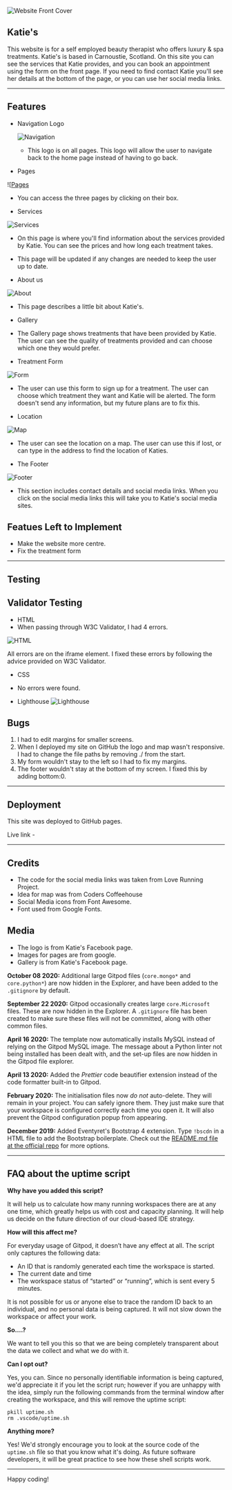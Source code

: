 ![Website Front Cover](images/Screenshot%202022-07-29%20at%2015.12.57.png)

## Katie's

This website is for a self employed beauty therapist who offers luxury & spa treatments. Katie's is based in Carnoustie, Scotland. On this site you can see the services that Katie provides, and you can book an appointment using the form on the front page. If you need to find contact Katie you'll see her details at the bottom of the page, or you can use her social media links.

------

## Features

- Navigation Logo

  ![Navigation](images/Screenshot%202022-07-31%20at%2009.48.24.png)

  - This logo is on all pages. This logo will allow the user to navigate back to the home page instead of having to go back.

- Pages 

![[Pages](images/Screenshot%202022-07-31%20at%2009.45.10.png)

- You can access the three pages by clicking on their box. 

- Services 

![Services](images/Screenshot%202022-07-31%20at%2010.53.03.png)

- On this page is where you'll find information about the services provided by Katie. You can see the prices and how long each treatment takes. 
- This page will be updated if any changes are needed to keep the user up to date.


- About us

![About](images/Screenshot%202022-07-31%20at%2010.02.40.png)

- This page describes a little bit about Katie's.

- Gallery


- The Gallery page shows treatments that have been provided by Katie. The user can see the quality of treatments provided and can choose which one they would prefer.

- Treatment Form

![Form](images/Screenshot%202022-07-31%20at%2010.06.42.png)

- The user can use this form to sign up for a treatment. The user can choose which treatment they want and Katie will be alerted. The form doesn't send any information, but my future plans are to fix this.

- Location

![Map](images/Screenshot%202022-07-31%20at%2010.10.11.png)

- The user can see the location on a map. The user can use this if lost, or can type in the address to find the location of Katies.

- The Footer

![Footer](images/Screenshot%202022-07-31%20at%2010.12.21.png)

- This section includes contact details and social media links. When you click on the social media links this will take you to Katie's social media sites.

## Featues Left to Implement

- Make the website more centre.
- Fix the treatment form


------

## Testing

## Validator Testing

-  HTML
 - When passing through W3C Validator, I had 4 errors.

 ![HTML](images/Screenshot%202022-07-31%20at%2010.21.34.png)

 All errors are on the iframe element. I fixed these errors by following the advice provided on W3C Validator.

- CSS

- No errors were found.

- Lighthouse
  ![Lighthouse](images/Screenshot%202022-07-29%20at%2013.37.29.png)


## Bugs

1. I had to edit margins for smaller screens. 
2. When I deployed my site on GitHub the logo and map wasn't responsive. I had to change the file paths by removing ./ from the start. 
3. My form wouldn't stay to the left so I had to fix my margins.
4. The footer wouldn't stay at the bottom of my screen. I fixed this by adding bottom:0. 

------

## Deployment

This site was deployed to GitHub pages.

Live link - 

------

## Credits

- The code for the social media links was taken from Love Running Project.
- Idea for map was from Coders Coffeehouse
- Social Media icons from Font Awesome.
- Font used from Google Fonts.

## Media

- The logo is from Katie's Facebook page.
- Images for pages are from google.
- Gallery is from Katie's Facebook page.




 



**October 08 2020:** Additional large Gitpod files (`core.mongo*` and `core.python*`) are now hidden in the Explorer, and have been added to the `.gitignore` by default.

**September 22 2020:** Gitpod occasionally creates large `core.Microsoft` files. These are now hidden in the Explorer. A `.gitignore` file has been created to make sure these files will not be committed, along with other common files.

**April 16 2020:** The template now automatically installs MySQL instead of relying on the Gitpod MySQL image. The message about a Python linter not being installed has been dealt with, and the set-up files are now hidden in the Gitpod file explorer.

**April 13 2020:** Added the _Prettier_ code beautifier extension instead of the code formatter built-in to Gitpod.

**February 2020:** The initialisation files now _do not_ auto-delete. They will remain in your project. You can safely ignore them. They just make sure that your workspace is configured correctly each time you open it. It will also prevent the Gitpod configuration popup from appearing.

**December 2019:** Added Eventyret's Bootstrap 4 extension. Type `!bscdn` in a HTML file to add the Bootstrap boilerplate. Check out the <a href="https://github.com/Eventyret/vscode-bcdn" target="_blank">README.md file at the official repo</a> for more options.

------

## FAQ about the uptime script

**Why have you added this script?**

It will help us to calculate how many running workspaces there are at any one time, which greatly helps us with cost and capacity planning. It will help us decide on the future direction of our cloud-based IDE strategy.

**How will this affect me?**

For everyday usage of Gitpod, it doesn’t have any effect at all. The script only captures the following data:

- An ID that is randomly generated each time the workspace is started.
- The current date and time
- The workspace status of “started” or “running”, which is sent every 5 minutes.

It is not possible for us or anyone else to trace the random ID back to an individual, and no personal data is being captured. It will not slow down the workspace or affect your work.

**So….?**

We want to tell you this so that we are being completely transparent about the data we collect and what we do with it.

**Can I opt out?**

Yes, you can. Since no personally identifiable information is being captured, we'd appreciate it if you let the script run; however if you are unhappy with the idea, simply run the following commands from the terminal window after creating the workspace, and this will remove the uptime script:

```
pkill uptime.sh
rm .vscode/uptime.sh
```

**Anything more?**

Yes! We'd strongly encourage you to look at the source code of the `uptime.sh` file so that you know what it's doing. As future software developers, it will be great practice to see how these shell scripts work.

---

Happy coding!
